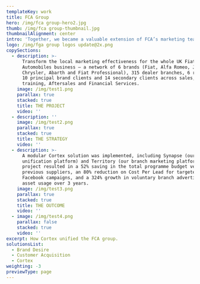 ```yaml
---
templateKey: work
title: FCA Group
hero: /img/fca group-hero2.jpg
thumb: /img/fca group-thumbnail.jpg
thumbnailAlignment: center
intro: 'Together, we became a valuable extension of FCA’s marketing team.'
logo: /img/fga group logos update@2x.png
copySections:
  - description: >-
      Transform the local marketing effectiveness for the whole UK Fiat Chrysler
      Automobiles business – a network of 6 brands (Fiat, Alfa Romeo, Jeep,
      Chrysler, Abarth and Fiat Professional), 315 dealer branches, 6 regions,
      10 principal brand clients and 14 secondary clients across sales, product,
      training, Aftersales and Financial Services.
    image: /img/test1.png
    parallax: true
    stacked: true
    title: THE PROJECT
    video: ''
  - description: ''
    image: /img/test2.png
    parallax: true
    stacked: true
    title: THE STRATEGY
    video: ''
  - description: >-
      A modular Cortex solution was implemented, including Synapse (our data
      unification platform) and Territory (our branch marketing platform). The
      project resulted in a 52% saving in the total programme budget versus
      previous suppliers, an 80% reduction on Cost Per Lead for targeted
      Facebook campaigns, and a 324% growth in voluntary branch advertising
      asset usage over 3 years.
    image: /img/test3.png
    parallax: true
    stacked: true
    title: THE OUTCOME
    video: ''
  - image: /img/test4.png
    parallax: false
    stacked: true
    video: ''
excerpt: How Cortex unified the FCA group.
solutionsList:
  - Brand Desire
  - Customer Acquisition
  - Cortex
weighting: -3
previewType: page
---
```

